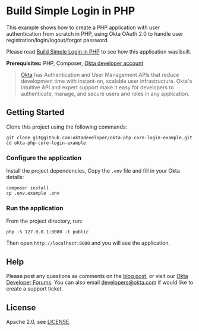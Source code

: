 # Build Simple Login in PHP

This example shows how to create a PHP application with user authentication from scratch in PHP, using Okta OAuth 2.0 to handle user registration/login/logout/forgot password.

Please read [Build Simple Login in PHP](https://developer.okta.com/blog/2018/12/28/simple-login-php) to see how this application was built.

**Prerequisites:** PHP, Composer, [Okta developer account](https://developer.okta.com/)

> [Okta](https://developer.okta.com) has Authentication and User Management APIs that reduce development time with instant-on, scalable user infrastructure. Okta's intuitive API and expert support make it easy for developers to authenticate, manage, and secure users and roles in any application.

## Getting Started

Clone this project using the following commands:

```
git clone git@github.com:oktadeveloper/okta-php-core-login-example.git
cd okta-php-core-login-example
```

### Configure the application

Install the project dependencies, Copy the `.env` file and fill in your Okta details:

```
composer install
cp .env.example .env
```

### Run the application

From the project directory, run:

```
php -S 127.0.0.1:8080 -t public
```

Then open `http://localhost:8080` and you will see the application.

## Help

Please post any questions as comments on the [blog post](https://developer.okta.com/blog/2018/12/28/simple-login-php), or visit our [Okta Developer Forums](https://devforum.okta.com/). You can also email developers@okta.com if would like to create a support ticket.

## License

Apache 2.0, see [LICENSE](LICENSE).
